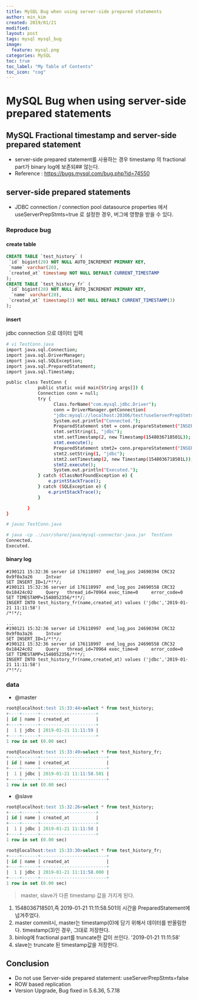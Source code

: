 ```yaml
---
title: MySQL Bug when using server-side prepared statements
author: min_kim
created: 2019/01/21
modified:
layout: post
tags: mysql mysql_bug
image:
  feature: mysql.png
categories: MySQL
toc: true
toc_label: "My Table of Contents"
toc_icon: "cog"
---
```



# MySQL Bug when using server-side prepared statements

## MySQL Fractional timestamp and server-side prepared statement
- server-side prepared statement를 사용하는 경우 timestamp 의 fractional part가 binary log에 보존되## 않는다.
- Reference : https://bugs.mysql.com/bug.php?id=74550

## server-side prepared statements
- JDBC connection / connection pool datasource properties 에서 useServerPrepStmts=true 로 설정한 경우, 버그에 영향을 받을 수 있다.

### Reproduce bug
#### create table
```sql
CREATE TABLE `test_history` (
 `id` bigint(20) NOT NULL AUTO_INCREMENT PRIMARY KEY,
 `name` varchar(20),
 `created_at` timestamp NOT NULL DEFAULT CURRENT_TIMESTAMP
);
CREATE TABLE `test_history_fr` (
 `id` bigint(20) NOT NULL AUTO_INCREMENT PRIMARY KEY,
  `name` varchar(20),
 `created_at` timestamp(3) NOT NULL DEFAULT CURRENT_TIMESTAMP(3)
);
```

#### insert
jdbc connection 으로 데이터 입력

```bash
# vi TestConn.java
import java.sql.Connection;
import java.sql.DriverManager;
import java.sql.SQLException;
import java.sql.PreparedStatement;
import java.sql.Timestamp;

public class TestConn {
            public static void main(String args[]) {
            Connection conn = null;
            try {
                  Class.forName("com.mysql.jdbc.Driver");
                  conn = DriverManager.getConnection(
                  "jdbc:mysql://localhost:20306/test?useServerPrepStmts=true", "myslvtest", "myslvtest"); // Test DB
                  System.out.println("Connected.");
                  PreparedStatement stmt = conn.prepareStatement("INSERT INTO test_history(name,created_at) values (?,?)");
                  stmt.setString(1, "jdbc");
                  stmt.setTimestamp(2, new Timestamp(1548036718501L));
                  stmt.execute();
                  PreparedStatement stmt2= conn.prepareStatement("INSERT INTO test_history_fr(name,created_at) values (?,?)");
                  stmt2.setString(1, "jdbc");
                  stmt2.setTimestamp(2, new Timestamp(1548036718501L));
                  stmt2.execute();
                  System.out.println("Executed.");
            } catch (ClassNotFoundException e) {
                e.printStackTrace();
            } catch (SQLException e) {
                e.printStackTrace();
            }

        }
}

# javac TestConn.java

# java -cp .:/usr/share/java/mysql-connector-java.jar  TestConn
Connected.
Executed.

```


#### binary log
```
#190121 15:32:36 server id 176118997  end_log_pos 24690394 CRC32 0x9f0a3a26     Intvar
SET INSERT_ID=1/*!*/;
#190121 15:32:36 server id 176118997  end_log_pos 24690558 CRC32 0x18424c02     Query   thread_id=70964 exec_time=0     error_code=0
SET TIMESTAMP=1548052356/*!*/;
INSERT INTO test_history_fr(name,created_at) values ('jdbc','2019-01-21 11:11:58')
/*!*/;

...
#190121 15:32:36 server id 176118997  end_log_pos 24690394 CRC32 0x9f0a3a26     Intvar
SET INSERT_ID=1/*!*/;
#190121 15:32:36 server id 176118997  end_log_pos 24690558 CRC32 0x18424c02     Query   thread_id=70964 exec_time=0     error_code=0
SET TIMESTAMP=1548052356/*!*/;
INSERT INTO test_history_fr(name,created_at) values ('jdbc','2019-01-21 11:11:58')
/*!*/;

```

### data
* @master

```sql
root@localhost:test 15:33:44>select * from test_history;
+----+------+---------------------+
| id | name | created_at          |
+----+------+---------------------+
|  1 | jdbc | 2019-01-21 11:11:59 |
+----+------+---------------------+
1 row in set (0.00 sec)

root@localhost:test 15:33:49>select * from test_history_fr;
+----+------+-------------------------+
| id | name | created_at              |
+----+------+-------------------------+
|  1 | jdbc | 2019-01-21 11:11:58.501 |
+----+------+-------------------------+
1 row in set (0.00 sec)

```

* @slave

```sql
root@localhost:test 15:32:26>select * from test_history;
+----+------+---------------------+
| id | name | created_at          |
+----+------+---------------------+
|  1 | jdbc | 2019-01-21 11:11:58 |
+----+------+---------------------+
1 row in set (0.00 sec)

root@localhost:test 15:33:30>select * from test_history_fr;
+----+------+-------------------------+
| id | name | created_at              |
+----+------+-------------------------+
|  1 | jdbc | 2019-01-21 11:11:58.000 |
+----+------+-------------------------+
1 row in set (0.00 sec)

```

> master, slave가 다른 timestamp 값을 가지게 된다.

1. 1548036718501,즉 2019-01-21 11:11:58.501의 시간을 PreparedStatement에 넘겨주었다.
2. master commit시, master는 timestamp(0)에 담기 위해서 데이터를 반올림한다. timestamp(3)인 경우, 그대로 저장한다.
3. binlog에 fractional part를 truncate한 값이 쓰인다. '2019-01-21 11:11:58'
4. slave는 truncate 된 timestamp값을 저장한다.


## Conclusion
- Do not use Server-side prepared statement: useServerPrepStmts=false
- ROW based replication
- Version Upgrade, Bug fixed in 5.6.36, 5.7.18


